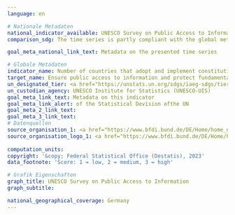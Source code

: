 ```yaml
---
language: en    

# Nationale Metadaten    
national_indicator_available: UNESCO Survey on Public Access to Information    
comparison_sdg: The time series is partly compliant with the global metadata.    

goal_meta_national_link_text: Metadata on the presented time series    

# Globale Metadaten    
indicator_name: Number of countries that adopt and implement constitutional, statutory and/ or policy guarantees for public access to information    
target_name: Ensure public access to information and protect fundamental freedoms, in accordance with national legislation and international agreements    
un_designated_tier: <a href="https://unstats.un.org/sdgs/iaeg-sdgs/tier-classification/" title="Click here for more information on the UN tier classification."  target="_blank" onclick="return confirm_alert(this);">Tier I</a>    
un_custodian_agency: UNESCO Institute for Statistics (UNESCO-UIS)    
goal_meta_link_text: Metadata on this indicator    
goal_meta_link_alert: of the Statistical Devision ofthe UN    
goal_meta_2_link_text:     
goal_meta_3_link_text:         
# Datenquellen
source_organisation_1: <a href="https://www.bfdi.bund.de/DE/Home/home_node.html" target="_blank" onclick="return confirm_alert('');"> Federal Commissioner for Data Protection and Freedom of Information </a>
source_organisation_logo_1: <a href="https://www.bfdi.bund.de/DE/Home/home_node.html" target="_blank" onclick="return confirm_alert('');"><img src="https://g205sdgs.github.io/sdg-indicators/public/OrgImgEn/bfdi.png" alt="Logo bfdi" style="height:60px; width:148px"/></a>
    
computation_units:     
copyright: '&copy; Federal Statistical Office (Destatis), 2023'    
data_footnote: 'Score: 1 = low, 2 = medium, 3 = high'    

# Grafik Eigenschaften    
graph_title: UNESCO Survey on Public Access to Information
graph_subtitle:     

national_geographical_coverage: Germany    
---
```


<span></span>